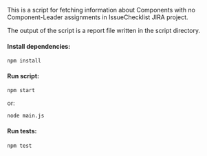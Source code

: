 This is a script for fetching information about Components with no Component-Leader assignments in IssueChecklist JIRA project.

The output of the script is a report file written in the script directory.

#### Install dependencies:
```
npm install
```

#### Run script:
```
npm start
```
or:
```
node main.js
```

#### Run tests:
```
npm test
```
